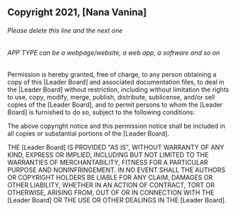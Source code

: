 ## Copyright 2021, [Nana Vanina]

###### Please delete this line and the next one
###### APP TYPE can be a webpage/website, a web app, a software and so on

Permission is hereby granted, free of charge, to any person obtaining a copy of this [Leader Board] and associated documentation files, to deal in the [Leader Board] without restriction, including without limitation the rights to use, copy, modify, merge, publish, distribute, sublicense, and/or sell copies of the [Leader Board], and to permit persons to whom the [Leader Board] is furnished to do so, subject to the following conditions:

The above copyright notice and this permission notice shall be included in all copies or substantial portions of the [Leader Board].

THE [Leader Board] IS PROVIDED "AS IS", WITHOUT WARRANTY OF ANY KIND, EXPRESS OR IMPLIED, INCLUDING BUT NOT LIMITED TO THE WARRANTIES OF MERCHANTABILITY, FITNESS FOR A PARTICULAR PURPOSE AND NONINFRINGEMENT. IN NO EVENT SHALL THE AUTHORS OR COPYRIGHT HOLDERS BE LIABLE FOR ANY CLAIM, DAMAGES OR OTHER LIABILITY, WHETHER IN AN ACTION OF CONTRACT, TORT OR OTHERWISE, ARISING FROM, OUT OF OR IN CONNECTION WITH THE [Leader Board] OR THE USE OR OTHER DEALINGS IN THE [Leader Board].

